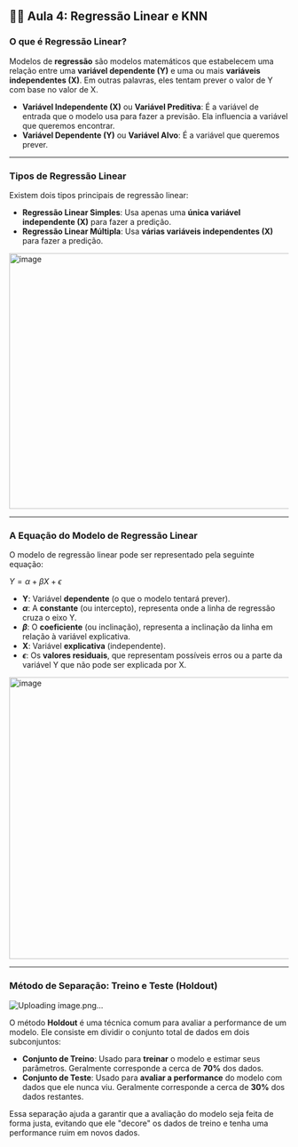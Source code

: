 ## 👩‍💻 Aula 4: Regressão Linear e KNN

### O que é Regressão Linear?

Modelos de **regressão** são modelos matemáticos que estabelecem uma relação entre uma **variável dependente (Y)** e uma ou mais **variáveis independentes (X)**. Em outras palavras, eles tentam prever o valor de Y com base no valor de X.

* **Variável Independente (X)** ou **Variável Preditiva**: É a variável de entrada que o modelo usa para fazer a previsão. Ela influencia a variável que queremos encontrar.
* **Variável Dependente (Y)** ou **Variável Alvo**: É a variável que queremos prever.

---

### Tipos de Regressão Linear

Existem dois tipos principais de regressão linear:

* **Regressão Linear Simples**: Usa apenas uma **única variável independente (X)** para fazer a predição.
* **Regressão Linear Múltipla**: Usa **várias variáveis independentes (X)** para fazer a predição.
<img width="819" height="460" alt="image" src="https://github.com/user-attachments/assets/cdcccbc8-1b26-4d74-ae92-d5129da050d5" />

---

### A Equação do Modelo de Regressão Linear

O modelo de regressão linear pode ser representado pela seguinte equação:

$Y = \alpha + \beta X + \epsilon$

* **Y**: Variável **dependente** (o que o modelo tentará prever).
* **$\alpha$**: A **constante** (ou intercepto), representa onde a linha de regressão cruza o eixo Y.
* **$\beta$**: O **coeficiente** (ou inclinação), representa a inclinação da linha em relação à variável explicativa.
* **X**: Variável **explicativa** (independente).
* **$\epsilon$**: Os **valores residuais**, que representam possíveis erros ou a parte da variável Y que não pode ser explicada por X.

<img width="881" height="507" alt="image" src="https://github.com/user-attachments/assets/cff029f1-9f78-4627-be69-dd581f87f4b3" />


---

### Método de Separação: Treino e Teste (Holdout)

![Uploading image.png…]()


O método **Holdout** é uma técnica comum para avaliar a performance de um modelo. Ele consiste em dividir o conjunto total de dados em dois subconjuntos:

* **Conjunto de Treino**: Usado para **treinar** o modelo e estimar seus parâmetros. Geralmente corresponde a cerca de **70%** dos dados.
* **Conjunto de Teste**: Usado para **avaliar a performance** do modelo com dados que ele nunca viu. Geralmente corresponde a cerca de **30%** dos dados restantes.

Essa separação ajuda a garantir que a avaliação do modelo seja feita de forma justa, evitando que ele "decore" os dados de treino e tenha uma performance ruim em novos dados.
